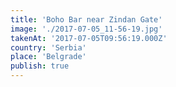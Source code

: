 ```yaml
---
title: 'Boho Bar near Zindan Gate'
image: './2017-07-05_11-56-19.jpg'
takenAt: '2017-07-05T09:56:19.000Z'
country: 'Serbia'
place: 'Belgrade'
publish: true
---
```

